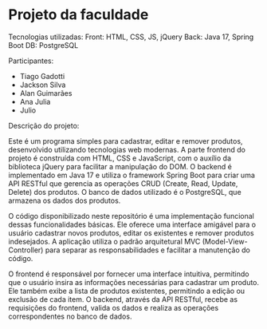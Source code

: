 # Projeto da faculdade

Tecnologias utilizadas:
Front: HTML, CSS, JS, jQuery
Back: Java 17, Spring Boot
DB: PostgreSQL

Participantes:
- Tiago Gadotti
- Jackson Silva
- Alan Guimarães
- Ana Julia
- Julio


Descrição do projeto: 

Este é um programa simples para cadastrar, editar e remover produtos, desenvolvido utilizando tecnologias web modernas. A parte frontend do projeto é construída com HTML, CSS e JavaScript, com o auxílio da biblioteca jQuery para facilitar a manipulação do DOM. O backend é implementado em Java 17 e utiliza o framework Spring Boot para criar uma API RESTful que gerencia as operações CRUD (Create, Read, Update, Delete) dos produtos. O banco de dados utilizado é o PostgreSQL, que armazena os dados dos produtos.

O código disponibilizado neste repositório é uma implementação funcional dessas funcionalidades básicas. Ele oferece uma interface amigável para o usuário cadastrar novos produtos, editar os existentes e remover produtos indesejados. A aplicação utiliza o padrão arquitetural MVC (Model-View-Controller) para separar as responsabilidades e facilitar a manutenção do código.

O frontend é responsável por fornecer uma interface intuitiva, permitindo que o usuário insira as informações necessárias para cadastrar um produto. Ele também exibe a lista de produtos existentes, permitindo a edição ou exclusão de cada item. O backend, através da API RESTful, recebe as requisições do frontend, valida os dados e realiza as operações correspondentes no banco de dados.
